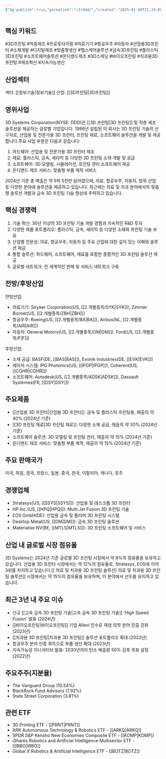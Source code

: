 ```yaml
---
{"dg-publish":true,"permalink":"/2/ddd/","created":"2025-01-30T21:24:00.257+09:00","updated":"2025-06-03T20:05:58.653+09:00"}
---
```


## 핵심 키워드

#3D프린팅 #적층제조 #프로토타이핑 #의료기기 #항공우주 #자동차 #산업용3D프린터 #소재개발 #디지털제조 #맞춤형생산 #헬스케어솔루션 #금속3D프린팅 #플라스틱3D프린팅 #소프트웨어솔루션 #온디맨드제조 #3D스캐닝 #바이오프린팅 #치과용3D프린팅 #제조혁신 #지속가능생산

## 산업섹터

섹터: [[정보기술\|정보기술]]
산업: [[3D프린팅\|3D프린팅]]

## 영위사업

3D Systems Corporation(NYSE: DDD)은 [[3D 프린팅\|3D 프린팅]] 및 적층 제조 솔루션을 제공하는 글로벌 기업입니다. 1986년 설립된 이 회사는 3D 프린팅 기술의 선구자로, 산업용 및 전문가용 3D 프린터, 프린팅 재료, 소프트웨어 솔루션을 개발 및 제공합니다.주요 사업 부문은 다음과 같습니다:

1. 하드웨어: 산업용 및 전문가용 3D 프린터 제조
2. 재료: 플라스틱, 금속, 세라믹 등 다양한 3D 프린팅 소재 개발 및 공급
3. 소프트웨어: 3D 모델링, 시뮬레이션, 프린팅 관리 소프트웨어 제공
4. 온디맨드 제조 서비스: 맞춤형 부품 제작 서비스

2024년 기준 총 매출은 약 5억 5천만 달러였으며, 의료, 항공우주, 자동차, 방위 산업 등 다양한 분야에 솔루션을 제공하고 있습니다. 최근에는 의료 및 치과 분야에서의 맞춤형 솔루션 개발과 금속 3D 프린팅 기술 향상에 주력하고 있습니다.

## 핵심 경쟁력

1. 기술 혁신: 30년 이상의 3D 프린팅 기술 개발 경험과 지속적인 R&D 투자
2. 다양한 제품 포트폴리오: 플라스틱, 금속, 세라믹 등 다양한 소재와 프린팅 기술 보유
3. 산업별 전문성: 의료, 항공우주, 자동차 등 주요 산업에 대한 깊이 있는 이해와 솔루션 제공
4. 통합 솔루션: 하드웨어, 소프트웨어, 재료를 포함한 종합적인 3D 프린팅 솔루션 제공
5. 글로벌 네트워크: 전 세계적인 판매 및 서비스 네트워크 구축

## 전방/후방산업

전방산업:

- 의료기기: Stryker Corporation(US, [[2.개별종목/SYK\|SYK]]), Zimmer Biomet(US, [[2.개별종목/ZBH\|ZBH]])
- 항공우주: Boeing(US, [[2.개별종목/BA\|BA]]), Airbus(NL, [[2.개별종목/AIR\|AIR]])
- 자동차: General Motors(US, [[2.개별종목/GM\|GM]]), Ford(US, [[2.개별종목/F\|F]])

후방산업:

- 소재 공급: BASF(DE, [[BAS\|BAS]]), Evonik Industries(DE, [[EVK\|EVK]])
- 레이저 시스템: IPG Photonics(US, [[IPGP\|IPGP]]), Coherent(US, [[COHR\|COHR]])
- 소프트웨어: Autodesk(US, [[2.개별종목/ADSK\|ADSK]]), Dassault Systèmes(FR, [[DSY\|DSY]])

## 주요제품

- [[산업용 3D 프린터\|산업용 3D 프린터]]: 금속 및 플라스틱 프린팅용, 매출의 약 40% (2024년 기준)
- [[3D 프린팅 재료\|3D 프린팅 재료]]: 다양한 소재 공급, 매출의 약 30% (2024년 기준)
- 소프트웨어 솔루션: 3D 모델링 및 프린팅 관리, 매출의 약 15% (2024년 기준)
- 온디맨드 제조 서비스: 맞춤형 부품 제작, 매출의 약 15% (2024년 기준)

## 주요 판매국가

미국, 독일, 영국, 프랑스, 일본, 중국, 한국, 이탈리아, 캐나다, 호주

## 경쟁업체

- Stratasys(US, [[SSYS\|SSYS]]): 산업용 및 데스크톱 3D 프린터
- HP Inc.(US, [[HPQ\|HPQ]]): Multi Jet Fusion 3D 프린팅 기술
- EOS GmbH(DE): 산업용 금속 및 폴리머 3D 프린팅 시스템
- Desktop Metal(US, [[DM\|DM]]): 금속 3D 프린팅 솔루션
- Materialise NV(BE, [[MTLS\|MTLS]]): 3D 프린팅 소프트웨어 및 서비스

## 산업 내 글로벌 시장 점유율

3D Systems는 2024년 기준 글로벌 3D 프린팅 시장에서 약 8%의 점유율을 보유하고 있습니다. 산업용 3D 프린터 시장에서는 약 12%의 점유율로, Stratasys, EOS에 이어 3위를 차지하고 있습니다.[[ 의료 및 치과용 3D 프린팅 솔루션\| 의료 및 치과용 3D 프린팅 솔루션]] 시장에서는 약 15%의 점유율을 보유하며, 이 분야에서 선두를 유지하고 있습니다.

## 최근 3년 내 주요 이슈

- 신규 [[고속 금속 3D 프린팅 기술\|고속 금속 3D 프린팅 기술]] 'High Speed Fusion' 발표 (2024년)
- [[바이오프린팅\|바이오프린팅]] 기업 Allevi 인수로 재생 의학 분야 진출 강화 (2023년)
- [[치과용 3D 프린팅\|치과용 3D 프린팅]] 솔루션 포트폴리오 확대 (2022년)
- 항공우주 분야 인증 획득으로 부품 생산 확대 (2023년)
- 지속가능성 이니셔티브 발표: 2030년까지 탄소 배출량 50% 감축 목표 설정 (2022년)

## 주요주주(지분율)

- The Vanguard Group (10.54%)
- BlackRock Fund Advisors (7.92%)
- State Street Corporation (3.81%)

## 관련 ETF

- 3D Printing ETF - [[PRNT\|PRNT]]
- ARK Autonomous Technology & Robotics ETF - [[ARKQ\|ARKQ]]
- SPDR S&P Kensho New Economies Composite ETF - [[KOMP\|KOMP]]
- iShares Robotics and Artificial Intelligence Multisector ETF - [[IRBO\|IRBO]]
- Global X Robotics & Artificial Intelligence ETF - [[BOTZ\|BOTZ]]